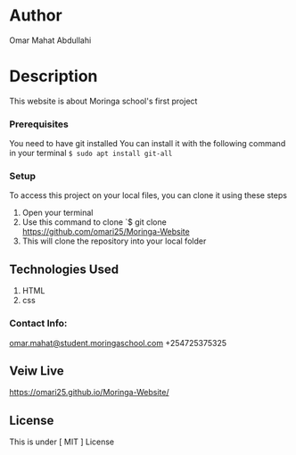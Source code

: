 # Author
Omar Mahat Abdullahi
# Description
This website is about Moringa school's first project
### Prerequisites
You need to have git installed
You can install it with the following command in your terminal
`$ sudo apt install git-all`
### Setup
To access this project on your local files, you can clone it using these steps
1. Open your terminal
1. Use this command to clone `$ git clone https://github.com/omari25/Moringa-Website
1. This will clone the repository into your local folder
## Technologies Used
1. HTML
2. css
### Contact Info:
omar.mahat@student.moringaschool.com
+254725375325
## Veiw Live
https://omari25.github.io/Moringa-Website/
## License
This is under [ MIT ] License